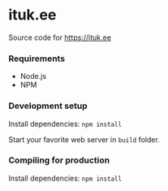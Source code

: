 # ituk.ee
Source code for https://ituk.ee

### Requirements
* Node.js
* NPM

### Development setup
Install dependencies:
```npm install ```


Start your favorite web server in `build` folder. 

### Compiling for production
Install dependencies:
```npm install```
